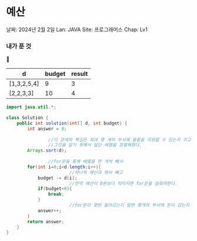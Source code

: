 # 예산

날짜: 2024년 2월 2일
Lan: JAVA
Site: 프로그래머스
Chap: Lv1

### 내가 푼 것

<aside>
💭

| d | budget | result |
| --- | --- | --- |
| [1,3,2,5,4] | 9 | 3 |
| [2,2,3,3] | 10 | 4 |
</aside>

```java
import java.util.*;

class Solution {
    public int solution(int[] d, int budget) {
        int answer = 0;
        
				//이 문제의 핵심은 최대 몇 개의 부서에 물품을 지원할 수 있는지 이고
				//그것을 알기 위해서 일단 배열을 정렬해줬다.
        Arrays.sort(d);
        
				//for문을 통해 배열을 한 개씩 빼서
        for(int i=0;i<d.length;i++){
						//하나씩 예산과 해서 빼고
            budget -= d[i];
						//만약 예산이 0원보다 작아지면 for문을 멈춰야한다.
            if(budget<0){
                break;
            }
						//for문이 몇번 돌아갔는지 알면 몇개의 부서에 돈이 갔는지 알 수 있다.
            answer++;
        }
        return answer;
    }
}
```